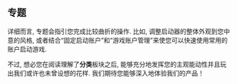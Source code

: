 ## 专题

详细而言, 专题会指引您完成比较曲折的操作. 比如, 调整启动器的整体外观到您中意的风格, 或者结合“固定启动账户”和“游戏账户管理”来使您可以快速使用常用的账户启动游戏. 

不过, 想必您在阅读理解了**分类**板块之后, 能够充分地发挥您的主观能动性并且玩出我们或许也未曾设想的花样. 我们期待您能够深入地体验我们的产品！